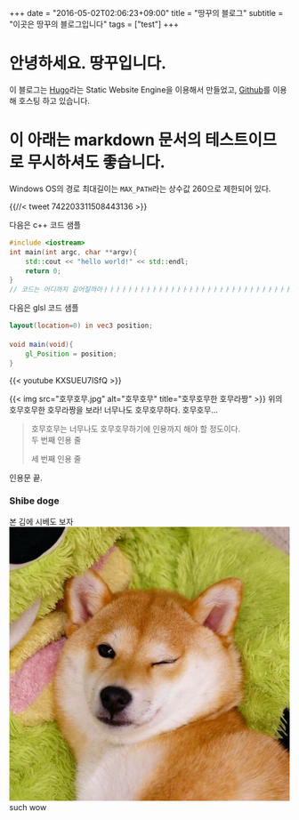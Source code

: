 +++
date = "2016-05-02T02:06:23+09:00"
title = "땅꾸의 블로그"
subtitle = "이곳은 땅꾸의 블로그입니다"
tags = ["test"]
+++

# 안녕하세요. 땅꾸입니다.

이 블로그는 [Hugo](https://gohugo.io/)라는 Static Website Engine을 이용해서 만들었고, [Github](https://github.com/)를 이용해 호스팅 하고 있습니다.

# 이 아래는 markdown 문서의 테스트이므로 무시하셔도 좋습니다.

Windows OS의 경로 최대길이는 `MAX_PATH`라는 상수값 260으로 제한되어 있다.

{{//< tweet 742203311508443136 >}}

다음은 c++ 코드 샘플
``` c++
#include <iostream>
int main(int argc, char **argv){
	std::cout << "hello world!" << std::endl;
	return 0;
}
// 코드는 어디까지 길어질까아ㅏㅏㅏㅏㅏㅏㅏㅏㅏㅏㅏㅏㅏㅏㅏㅏㅏㅏㅏㅏㅏㅏㅏㅏㅏㅏㅏㅏㅏㅏㅏㅏㅏㅏㅏㅏㅏㅏㅏㅏㅏㅏㅏㅏㅏㅏㅏㅏㅏㅏㅏㅏㅏㅏ 는 highlight.js는 자동 줄넘김이다.
```
다음은 glsl 코드 샘플
``` glsl
layout(location=0) in vec3 position;

void main(void){
	gl_Position = position;
}
```

{{< youtube KXSUEU7ISfQ >}}

{{< img src="호무호무.jpg" alt="호무호무" title="호무호무한 호무라짱" >}}
위의 호무호무한 호무라짱을 보라! 너무나도 호무호무하다. 호무호무...

> 호무호무는 너무나도 호무호무하기에 인용까지 해야 할 정도이다.  
두 번째 인용 줄
>
> 세 번째 인용 줄

인용문 끝.

### Shibe doge
본 김에 시베도 보자
![shibe doge](시베.jpg)
such wow 